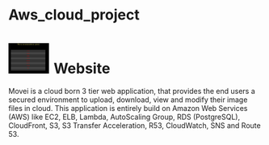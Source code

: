 # Aws_cloud_project
<a href="https://github.com/hemambujamV/Aws_cloud_project/blob/master/Movielist.png"><img src="https://github.com/hemambujamV/Aws_cloud_project/blob/master/Movielist.png" title="MyTitle" halign="right" height="60" /></a>
Website
==================

Movei is a cloud born 3 tier web application, that provides the end users a secured environment to upload, download, view and modify their image files in cloud. This application is entirely build on Amazon Web Services (AWS) like EC2, ELB, Lambda, AutoScaling Group, RDS (PostgreSQL), CloudFront, S3, S3 Transfer Acceleration, R53, CloudWatch, SNS and Route 53.
